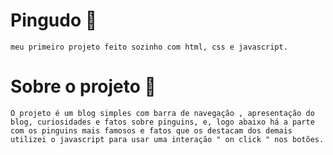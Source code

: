 # Pingudo 🐧
    meu primeiro projeto feito sozinho com html, css e javascript.

# Sobre o projeto  :open_book:
    O projeto é um blog simples com barra de navegação , apresentação do blog, curiosidades e fatos sobre pinguins, e, logo abaixo há a parte com os pinguins mais famosos e fatos que os destacam dos demais utilizei o javascript para usar uma interação " on click " nos botões. 